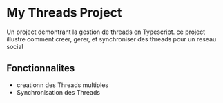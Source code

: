 # My Threads Project

Un project  demontrant la gestion de threads en Typescript. ce project illustre comment creer, gerer, et synchroniser des threads pour un reseau social

## Fonctionnalites

- creationn des Threads multiples
- Synchronisation des Threads
